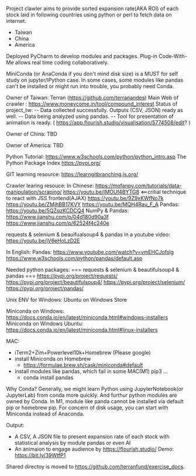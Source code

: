 Project clawler aims to 
provide sorted expansion rate(AKA ROI) of each stock laid in following countries using python or perl to fetch data on internet.
  - Taiwan
  - China
  - America

Deployed PyCharm to develop modules and packages.
Plug-in Code-With-Me allows real time coding collaboratively.

MiniConda (or AnaConda if you don't mind disk size) is a MUST for self study on jupyter/IPython case.
In some cases, some modules like pandas can't be installed or might run into trouble, you probably need Conda.

Owner of Taiwan: Terran (https://github.com/terranandes)
Main Web of crawler : https://www.moneycome.in/tool/compound_interest
Status of project_tw:
  -- Data collected successfully. Outputs (CSV, JSON) ready as well.
  -- Data being analyzed using pandas.
  -- Tool for presentation of animation is ready. ( https://app.flourish.studio/visualisation/5774508/edit? )

Owner of China:
TBD

Owner of America:
TBD

Python Tutorial:
https://www.w3schools.com/python/python_intro.asp
The Python Package Index
https://pypi.org/

GIT learning resource:
https://learngitbranching.js.org/

Crawler learing resouce:
In Chinese:
https://mofanpy.com/tutorials/data-manipulation/scraping/
https://youtu.be/IMOUf4BYTG8 <==critial technique to react with JSS frontend(AJAX)
https://youtu.be/9Z9xKWfNo7k
https://youtu.be/ZMjhBB17KVY
https://youtu.be/MQH4Rau_F_A
Pandas:
https://youtu.be/5QZqzKCDCQ4
NumPy & Pandas:
https://www.jianshu.com/p/04d180d90a3f
https://www.jianshu.com/p/62524f4c240e

requests & selenium & beauifualsoup4 & pandas in a youtube video:
https://youtu.be/jV6eHoLzD2E

In English:
Pandas:
https://www.youtube.com/watch?v=vmEHCJofslg
https://www.w3schools.com/python/pandas/default.asp

Needed python packages:
=== requests & selenium & beautifulsoup4 & pandas ===
https://pypi.org/project/requests/
https://pypi.org/project/beautifulsoup4/
https://pypi.org/project/selenium/
https://pypi.org/project/pandas/

Unix ENV for
Windows:
Ubuntu on Windows Store

Miniconda on Windows:
https://docs.conda.io/en/latest/miniconda.html#windows-installers
Miniconda on Windows Ubuntu:
https://docs.conda.io/en/latest/miniconda.html#linux-installers

MAC:
  - iTerm2+Zim+Powerlevel10k+Homebrew (Please google)
  - install Miniconda on Homebrew
    - https://formulae.brew.sh/cask/miniconda#default
  - install modules like pandas, which fail in some MAC(M1) pip3 ...
    - conda install pandas

Why Conda?
Generally, we might learn Python using JupyterNotebook(or JupyterLab) from conda more quickly.
And furthur python modules are owned by Conda.
In M1, module like panda cannot be installed via default pip or homebrew pip.
For concern of disk usage, you can start with Miniconda instead of Anaconda.

Output:
  - A CSV, A JSON file to present expansion rate of each stock
    with statistical analysis by module pandas or even AI
  - An animaion to engage audience by
    https://flourish.studio/
    Demo:
    https://bit.ly/39WtfP1

Shared directoy is moved to https://github.com/terranfund/exercise_docs.
